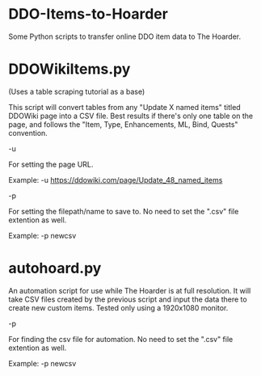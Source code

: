 # DDO-Items-to-Hoarder
Some Python scripts to transfer online DDO item data to The Hoarder.

# DDOWikiItems.py
(Uses a table scraping tutorial as a base)

This script will convert tables from any "Update X named items" titled DDOWiki page into a CSV file. Best results if there's only one table on the page, and follows the "Item, Type, Enhancements, ML, Bind, Quests" convention.

-u

For setting the page URL.

Example:
    -u https://ddowiki.com/page/Update_48_named_items

-p

For setting the filepath/name to save to. No need to set the ".csv" file extention as well.

Example:
    -p newcsv

# autohoard.py
An automation script for use while The Hoarder is at full resolution. It will take CSV files created by the previous script and input the data there to create new custom items. Tested only using a 1920x1080 monitor.

-p

For finding the csv file for automation. No need to set the ".csv" file extention as well.

Example:
    -p newcsv
